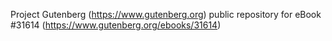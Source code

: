 Project Gutenberg (https://www.gutenberg.org) public repository for eBook #31614 (https://www.gutenberg.org/ebooks/31614)
